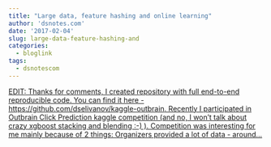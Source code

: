 ```yaml
---
title: "Large data, feature hashing and online learning"
author: 'dsnotes.com'
date: '2017-02-04'
slug: large-data-feature-hashing-and
categories:
  - bloglink
tags:
  - dsnotescom
---
```


[EDIT: Thanks for comments, I created repository with full end-to-end reproducible code. You can find it here - https://github.com/dselivanov/kaggle-outbrain. Recently I participated in Outbrain Click Prediction kaggle competition (and no, I won’t talk about crazy xgboost stacking and blending :-) ). Competition was interesting for me mainly because of 2 things: Organizers provided a lot of data - around...<click to read more>](http://dsnotes.com/post/2017-01-27-lessons-learned-from-outbrain-click-prediction-kaggle-competition/)

